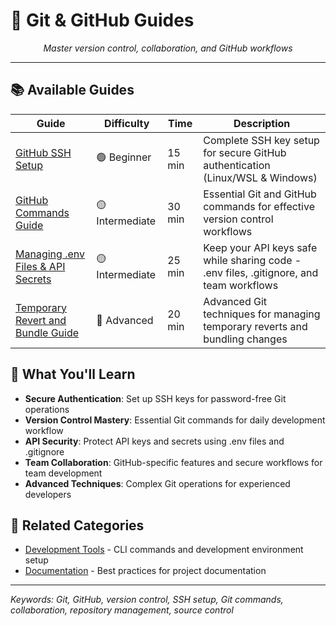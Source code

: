 # 🐙 Git & GitHub Guides

<div align="center">
  <i>Master version control, collaboration, and GitHub workflows</i>
</div>

---

## 📚 Available Guides

| Guide | Difficulty | Time | Description |
|-------|------------|------|-------------|
| [GitHub SSH Setup](github_ssh_setup.md) | 🟢 Beginner | 15 min | Complete SSH key setup for secure GitHub authentication (Linux/WSL & Windows) |
| [GitHub Commands Guide](github_commands_guide.md) | 🟡 Intermediate | 30 min | Essential Git and GitHub commands for effective version control workflows |
| [Managing .env Files & API Secrets](env-secrets-guide.md) | 🟡 Intermediate | 25 min | Keep your API keys safe while sharing code - .env files, .gitignore, and team workflows |
| [Temporary Revert and Bundle Guide](temporary-revert-and-bundle-guide.md) | 🔴 Advanced | 20 min | Advanced Git techniques for managing temporary reverts and bundling changes |

## 🎯 What You'll Learn

- **Secure Authentication**: Set up SSH keys for password-free Git operations
- **Version Control Mastery**: Essential Git commands for daily development workflow
- **API Security**: Protect API keys and secrets using .env files and .gitignore
- **Team Collaboration**: GitHub-specific features and secure workflows for team development
- **Advanced Techniques**: Complex Git operations for experienced developers

## 🔗 Related Categories

- [Development Tools](../development-tools/) - CLI commands and development environment setup
- [Documentation](../documentation/) - Best practices for project documentation

---

*Keywords: Git, GitHub, version control, SSH setup, Git commands, collaboration, repository management, source control* 